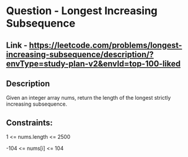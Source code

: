 # Question - Longest Increasing Subsequence

## Link - https://leetcode.com/problems/longest-increasing-subsequence/description/?envType=study-plan-v2&envId=top-100-liked

## Description

Given an integer array nums, return the length of the longest strictly increasing subsequence.

## Constraints:

1 <= nums.length <= 2500

-104 <= nums[i] <= 104
 
